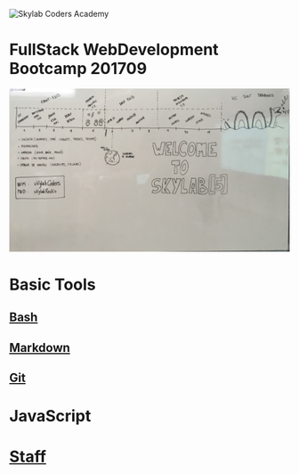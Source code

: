![Skylab Coders Academy](http://www.skylabcoders.com/images/403/default.png "Skylab Coders Academy")

FullStack WebDevelopment Bootcamp 201709
========================================

![Calendar](images/calendar.jpg)

# Basic Tools

## [Bash](topics/bash)

## [Markdown](topics/bash)

## [Git](topics/git)

# JavaScript

# [Staff](staff)
